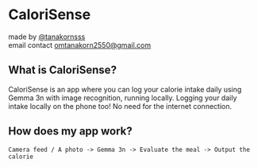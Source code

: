 # CaloriSense
made by [@tanakornsss](https://github.com/tanakornsss)\
email contact [omtanakorn2550@gmail.com](mailto:omtanakorn2550@gmail.com)
## **What is CaloriSense?**

CaloriSense is an app where you can log your calorie intake daily 
using Gemma 3n with image recognition, running locally.
Logging your daily intake locally on the phone too! 
No need for the internet connection.

## How does my app work?
`Camera feed / A photo -> Gemma 3n -> Evaluate the meal -> Output the calorie`
